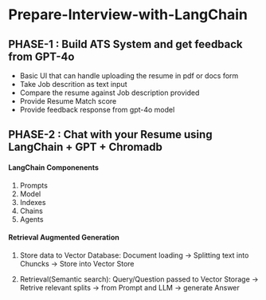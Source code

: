 # Prepare-Interview-with-LangChain

## PHASE-1 : Build ATS System and get feedback from GPT-4o
- Basic UI that can handle uploading the resume in pdf or docs form
- Take Job descrition as text input
- Compare the resume against Job description provided
- Provide Resume Match score
- Provide feedback response from gpt-4o model 

## PHASE-2 : Chat with your Resume using LangChain + GPT + Chromadb 
#### LangChain Componenents
1. Prompts
2. Model
3. Indexes
4. Chains
5. Agents

#### Retrieval Augmented Generation

1. Store data to Vector Database:
Document loading -> Splitting text into Chuncks -> Store into Vector Store

2. Retrieval(Semantic search):
Query/Question passed to Vector Storage -> Retrive relevant splits -> from Prompt and LLM -> generate Answer

